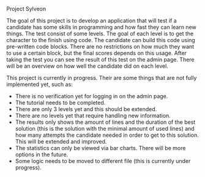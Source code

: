 Project Sylveon

The goal of this project is to develop an application that will test if a candidate has some skills in programming and how fast they can learn new things.
The test consist of some levels. The goal of each level is to get the character to the finish using code. The candidate can build this code using pre-written code blocks. There are no restrictions on how much they want to use a certain block, but the final scores depends on this usage. 
After taking the test you can see the result of this test on the admin page. There will be an overview on how well the candidate did on each level.


This project is currently in progress. Their are some things that are not fully implemented yet, such as:
- There is no verification yet for logging in on the admin page.
- The tutorial needs to be completed.
- There are only 3 levels yet and this should be extended.
- There are no levels yet that require handling new information.
- The results only shows the amount of lines and the duration of the best solution (this is the solution with the minimal amount of used lines) and how many attempts the candidate needed in order to get to this solution. This will be extended and improved.
- The statistics can only be viewed via bar charts. There will be more options in the future.
- Some logic needs to be moved to different file (this is currently under progress).
